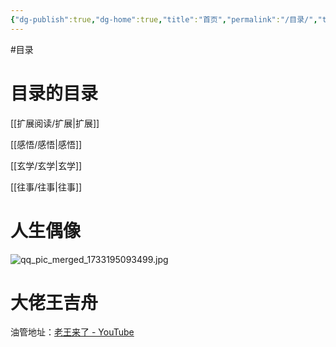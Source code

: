 ```yaml
---
{"dg-publish":true,"dg-home":true,"title":"首页","permalink":"/目录/","tags":["gardenEntry"],"dgPassFrontmatter":true,"created":"2024-11-30T18:05:50.906+08:00","updated":"2024-12-25T16:46:38.502+08:00"}
---
```



#目录
# 目录的目录

[[扩展阅读/扩展\|扩展]]

[[感悟/感悟\|感悟]]

[[玄学/玄学\|玄学]]

[[往事/往事\|往事]]


# 人生偶像


![qq_pic_merged_1733195093499.jpg](/img/user/%E9%99%84%E4%BB%B6/qq_pic_merged_1733195093499.jpg)

# 大佬王吉舟
油管地址：[老王来了 - YouTube](https://www.youtube.com/@dlw2023)
